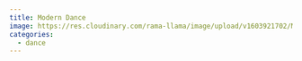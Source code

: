 ```yaml
---
title: Modern Dance
image: https://res.cloudinary.com/rama-llama/image/upload/v1603921702/Modern_Dance_bvsmed.jpg
categories:
  - dance
---
```

